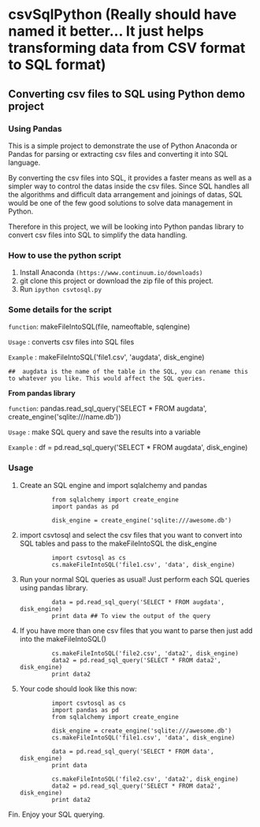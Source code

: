 # csvSqlPython (Really should have named it better... It just helps transforming data from CSV format to SQL format)

## Converting csv files to SQL using Python demo project

### Using Pandas

This is a simple project to demonstrate the use of Python Anaconda or Pandas for parsing or extracting csv files and converting it into SQL language.

By converting the csv files into SQL, it provides a faster means as well as a simpler way to control the datas inside the csv files. Since SQL handles all the algorithms and difficult data arrangement and joinings of datas, SQL would be one of the few good solutions to solve data management in Python.

Therefore in this project, we will be looking into Python pandas library to convert csv files into SQL to simplify the data handling.

### How to use the python script

1. Install Anaconda `(https://www.continuum.io/downloads)`
2. git clone this project or download the zip file of this project.
3. Run `ipython csvtosql.py`



### Some details for the script


`function`: makeFileIntoSQL(file, nameoftable, sqlengine)

`Usage`   : converts csv files into SQL files

`Example` : makeFileIntoSQL('file1.csv', 'augdata', disk_engine) 

``##  augdata is the name of the table in the SQL, you can rename this to whatever you like. This would affect the SQL queries.``



**From pandas library**


`function`: pandas.read_sql_query('SELECT * FROM augdata', create_engine('sqlite:///name.db'))

`Usage`   : make SQL query and save the results into a variable

`Example` : df = pd.read_sql_query('SELECT * FROM augdata', disk_engine)

### Usage

1. Create an SQL engine and import sqlalchemy and pandas

				from sqlalchemy import create_engine
                import pandas as pd

				disk_engine = create_engine('sqlite:///awesome.db')

2. import csvtosql and select the csv files that you want to convert into SQL tables and pass to the makeFileIntoSQL the disk_engine

				import csvtosql as cs
                cs.makeFileIntoSQL('file1.csv', 'data', disk_engine)

3. Run your normal SQL queries as usual! Just perform each SQL queries using pandas library.

				data = pd.read_sql_query('SELECT * FROM augdata', disk_engine)
                print data ## To view the output of the query

4. If you have more than one csv files that you want to parse then just add into the makeFileIntoSQL()
				
                cs.makeFileIntoSQL('file2.csv', 'data2', disk_engine)
                data2 = pd.read_sql_query('SELECT * FROM data2', disk_engine)
                print data2

5. Your code should look like this now:
				
                import csvtosql as cs
                import pandas as pd
                from sqlalchemy import create_engine
                
                disk_engine = create_engine('sqlite:///awesome.db')
                cs.makeFileIntoSQL('file1.csv', 'data', disk_engine)
                
                data = pd.read_sql_query('SELECT * FROM data', disk_engine)
                print data
                
                cs.makeFileIntoSQL('file2.csv', 'data2', disk_engine)
                data2 = pd.read_sql_query('SELECT * FROM data2', disk_engine)
                print data2                
                
                
Fin. Enjoy your SQL querying.








